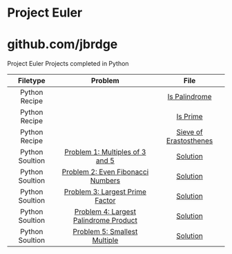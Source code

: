 # Project Euler
# github.com/jbrdge
Project Euler Projects completed in Python

| Filetype | Problem | File |
|:--------:|:-------:|:----:|
| Python Recipe | |[Is Palindrome](https://github.com/jbrdge/ProjectEulerSolutions/blob/master/Python/isPalindrome.py)|
| Python Recipe | |[Is Prime](https://github.com/jbrdge/ProjectEulerSolutions/blob/master/Python/isPrime.py)|
| Python Recipe | |[Sieve of Erastosthenes](https://github.com/jbrdge/ProjectEulerSolutions/blob/master/Python/sieveOfErastosthenes.py)|
| Python Soultion |[Problem 1: Multiples of 3 and 5](https://projecteuler.net/problem=1)|[Solution](https://github.com/jbrdge/ProjectEulerSolutions/blob/master/Python/problem0001.py)|
| Python Soultion |[Problem 2: Even Fibonacci Numbers](https://projecteuler.net/problem=2)|[Solution](https://github.com/jbrdge/ProjectEulerSolutions/blob/master/Python/problem0002.py)|
| Python Soultion |[Problem 3: Largest Prime Factor](https://projecteuler.net/problem=3)|[Solution](https://github.com/jbrdge/ProjectEulerSolutions/blob/master/Python/problem0003.py)|
| Python Soultion |[Problem 4: Largest Palindrome Product](https://projecteuler.net/problem=4)|[Solution](https://github.com/jbrdge/ProjectEulerSolutions/blob/master/Python/problem0004.py)|
| Python Soultion |[Problem 5: Smallest Multiple](https://projecteuler.net/problem=5)|[Solution](https://github.com/jbrdge/ProjectEulerSolutions/blob/master/Python/problem0005.py)|